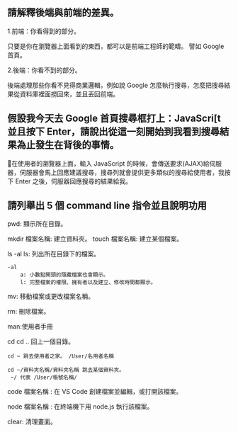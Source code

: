 ## 請解釋後端與前端的差異。
1.前端：你看得到的部分。

只要是你在瀏覽器上面看到的東西，都可以是前端工程師的範疇。
譬如 Google 首頁。

2.後端：你看不到的部分。

後端處理那些你看不見得商業邏輯，例如說 Google 怎麼執行搜尋，怎麼把搜尋結果從資料庫裡面撈回來，並且丟回前端。

## 假設我今天去 Google 首頁搜尋框打上：JavaScri[t 並且按下 Enter，請說出從這一刻開始到我看到搜尋結果為止發生在背後的事情。

在使用者的瀏覽器上面，輸入 JavaScript 的時候，會傳送要求(AJAX)給伺服器，伺服器會馬上回應建議搜尋，搜尋列就會提供更多類似的搜尋給使用者，我按下 Enter 之後，伺服器回應搜尋的結果給我。


## 請列舉出 5 個 command line 指令並且說明功用

pwd: 顯示所在目錄。

mkdir 檔案名稱: 建立資料夾。
touch 檔案名稱: 建立某個檔案。

ls -al
	ls: 列出所在目錄下的檔案。
	
	-al
		a: 小數點開頭的隱藏檔案也會顯示。
		l: 完整檔案的權限、擁有者以及建立、修改時間都顯示。

mv: 移動檔案或更改檔案名稱。

rm: 刪除檔案。

man:使用者手冊

cd
	cd .. 回上一個目錄。

	cd ~ 跳去使用者之家。 /User/名用者名稱

	cd ~/資料夾名稱/資料夾名稱 跳去某個資料夾。
	 ~/ 代表 /User/帳號名稱/

code 檔案名稱 : 在 VS Code 創建檔案並編輯，或打開該檔案。

node 檔案名稱 : 在終端機下用 node.js 執行該檔案。

clear: 清理畫面。